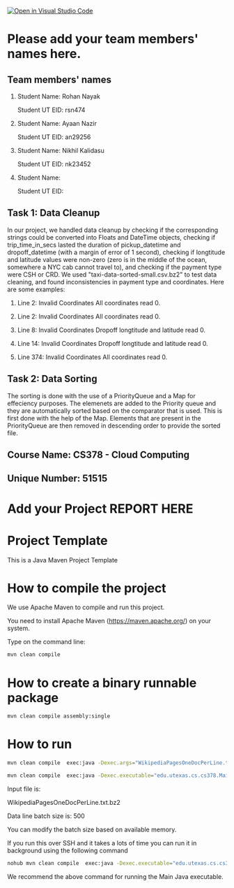 [![Open in Visual Studio Code](https://classroom.github.com/assets/open-in-vscode-718a45dd9cf7e7f842a935f5ebbe5719a5e09af4491e668f4dbf3b35d5cca122.svg)](https://classroom.github.com/online_ide?assignment_repo_id=15232398&assignment_repo_type=AssignmentRepo)
# Please add your team members' names here. 

## Team members' names 

1. Student Name: Rohan Nayak

   Student UT EID: rsn474

2. Student Name: Ayaan Nazir

   Student UT EID: an29256

3. Student Name: Nikhil Kalidasu

   Student UT EID: nk23452

4. Student Name: 

   Student UT EID: 


## Task 1: Data Cleanup
In our project, we handled data cleanup by checking if the corresponding strings could be converted 
into Floats and DateTime objects, checking if trip_time_in_secs lasted the duration of pickup_datetime 
and dropoff_datetime (with a margin of error of 1 second), checking if longtitude and latitude values 
were non-zero (zero is in the middle of the ocean, somewhere a NYC cab cannot travel to), and checking 
if the payment type were CSH or CRD. We used "taxi-data-sorted-small.csv.bz2" to test data cleaning, and
found inconsistencies in payment type and coordinates. Here are some examples:

   1. Line 2: Invalid Coordinates
      All coordinates read 0.

   2. Line 2: Invalid Coordinates
      All coordinates read 0.

   3. Line 8: Invalid Coordinates
      Dropoff longtitude and latitude read 0.

   4. Line 14: Invalid Coordinates
      Dropoff longtitude and latitude read 0.

   5. Line 374: Invalid Coordinates
      All coordinates read 0.


## Task 2: Data Sorting
The sorting is done with the use of a PriorityQueue and a Map for effeciency purposes.
The elemenets are added to the Priority queue and they are automatically sorted based
on the comparator that is used. This is first done with the help of the Map. Elements
that are present in the PriorityQueue are then removed in descending order to provide
the sorted file.


##  Course Name: CS378 - Cloud Computing 

##  Unique Number: 51515
    


# Add your Project REPORT HERE 


# Project Template

This is a Java Maven Project Template


# How to compile the project

We use Apache Maven to compile and run this project. 

You need to install Apache Maven (https://maven.apache.org/)  on your system. 

Type on the command line: 

```bash
mvn clean compile
```

# How to create a binary runnable package 


```bash
mvn clean compile assembly:single
```


# How to run

```bash
mvn clean compile  exec:java -Dexec.args="WikipediaPagesOneDocPerLine.txt.bz2 300"
```



```bash
mvn clean compile  exec:java -Dexec.executable="edu.utexas.cs.cs378.Main"  -Dexec.args="WikipediaPagesOneDocPerLine.txt.bz2 500"
```


Input file is: 

WikipediaPagesOneDocPerLine.txt.bz2 

Data line batch size is: 500

You can modify the batch size based on available memory.


If you run this over SSH and it takes a lots of time you can run it in background using the following command

```bash
nohub mvn clean compile  exec:java -Dexec.executable="edu.utexas.cs.cs378.Main"  -Dexec.args="WikipediaPagesOneDocPerLine.txt.bz2 500"  & 
```

We recommend the above command for running the Main Java executable. 
